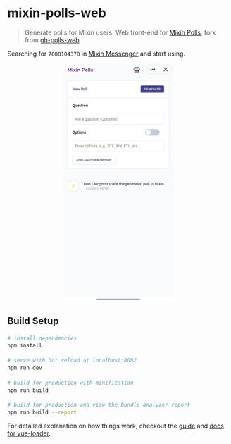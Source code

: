 # mixin-polls-web

> Generate polls for Mixin users. Web front-end for [Mixin Polls](https://github.com/tougee/mixin-polls), fork from [gh-polls-web](https://github.com/srph/gh-polls-web)

Searching for `7000104378` in [Mixin Messenger](https://mixin.one/messenger) and start using.

<p align="center">
    <img src="preview.png" width="50%" height="50%">
</p>

## Build Setup

``` bash
# install dependencies
npm install

# serve with hot reload at localhost:8082
npm run dev

# build for production with minification
npm run build

# build for production and view the bundle analyzer report
npm run build --report
```

For detailed explanation on how things work, checkout the [guide](http://vuejs-templates.github.io/webpack/) and [docs for vue-loader](http://vuejs.github.io/vue-loader).
